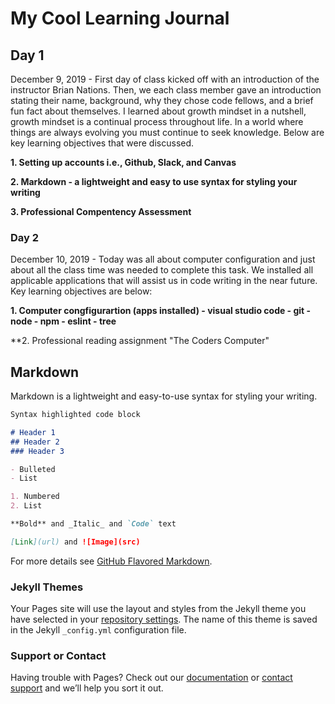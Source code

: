 # My Cool Learning Journal

## Day 1

December 9, 2019 - First day of class kicked off with an introduction of the instructor Brian Nations. Then, we each class member gave an introduction stating their name, background, why they chose code fellows, and a brief fun fact about themselves. I learned about growth mindset in a nutshell, growth mindset is a continual process throughout life. In a world where things are always evolving you must continue to seek knowledge. Below are key learning objectives that were discussed.

**1. Setting up accounts i.e., Github, Slack, and Canvas**

**2. Markdown - a lightweight and easy to use syntax for styling your writing** 

**3. Professional Compentency Assessment**

### Day 2

December 10, 2019 - Today was all about computer configuration and just about all the class time was needed to complete this task. We installed all applicable applications that will assist us in code writing in the near future. Key learning objectives are below:

**1. Computer congfigurartion (apps installed)
     - visual studio code 
     - git 
     - node 
     - npm 
     - eslint 
     - tree**
     
**2. Professional reading assignment "The Coders Computer"




## Markdown

Markdown is a lightweight and easy-to-use syntax for styling your writing.

```markdown
Syntax highlighted code block

# Header 1
## Header 2
### Header 3

- Bulleted
- List

1. Numbered
2. List

**Bold** and _Italic_ and `Code` text

[Link](url) and ![Image](src)
```

For more details see [GitHub Flavored Markdown](https://guides.github.com/features/mastering-markdown/).

### Jekyll Themes

Your Pages site will use the layout and styles from the Jekyll theme you have selected in your [repository settings](https://github.com/damian253/wrichW/settings). The name of this theme is saved in the Jekyll `_config.yml` configuration file.

### Support or Contact

Having trouble with Pages? Check out our [documentation](https://help.github.com/categories/github-pages-basics/) or [contact support](https://github.com/contact) and we’ll help you sort it out.

